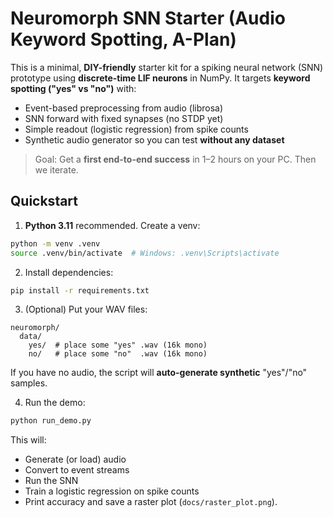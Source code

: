 # Neuromorph SNN Starter (Audio Keyword Spotting, A-Plan)

This is a minimal, **DIY-friendly** starter kit for a spiking neural network (SNN) prototype using **discrete-time LIF neurons** in NumPy. It targets **keyword spotting ("yes" vs "no")** with:
- Event-based preprocessing from audio (librosa)
- SNN forward with fixed synapses (no STDP yet)
- Simple readout (logistic regression) from spike counts
- Synthetic audio generator so you can test **without any dataset**

> Goal: Get a **first end-to-end success** in 1–2 hours on your PC. Then we iterate.

## Quickstart

1) **Python 3.11** recommended. Create a venv:
```bash
python -m venv .venv
source .venv/bin/activate  # Windows: .venv\Scripts\activate
```

2) Install dependencies:
```bash
pip install -r requirements.txt
```

3) (Optional) Put your WAV files:
```
neuromorph/
  data/
    yes/  # place some "yes" .wav (16k mono)
    no/   # place some "no"  .wav (16k mono)
```
If you have no audio, the script will **auto-generate synthetic** "yes"/"no" samples.

4) Run the demo:
```bash
python run_demo.py
```

This will:
- Generate (or load) audio
- Convert to event streams
- Run the SNN
- Train a logistic regression on spike counts
- Print accuracy and save a raster plot (`docs/raster_plot.png`).

